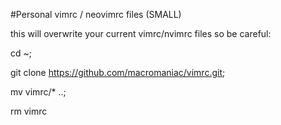 #Personal vimrc / neovimrc files (SMALL)

this will overwrite your current vimrc/nvimrc files so be careful:

cd ~; 

git clone https://github.com/macromaniac/vimrc.git;

mv vimrc/* ..;

rm vimrc
